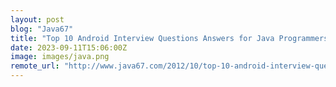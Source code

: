 ```yaml
---
layout: post
blog: "Java67"
title: "Top 10 Android Interview Questions Answers for Java Programmers (2023)"
date: 2023-09-11T15:06:00Z
image: images/java.png
remote_url: "http://www.java67.com/2012/10/top-10-android-interview-questions-and.html"
---
```

